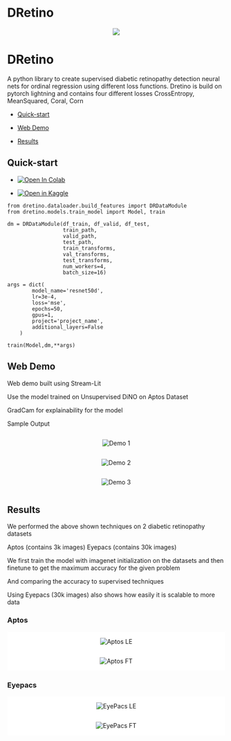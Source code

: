 # DRetino

<p align="center">
    <img src="https://res.cloudinary.com/grohealth/image/upload/$wpsize_!_cld_full!,w_1200,h_630,c_scale/v1588090981/Symptoms-of-Diabetic-Retinopathy.png">
</p>

# DRetino 

A python library to create supervised diabetic retinopathy detection neural nets for ordinal regression using different loss functions.
Dretino is build on pytorch lightning and contains four different losses CrossEntropy, MeanSquared, Coral, Corn



- [Quick-start](#quick-start)

- [Web Demo](#web-demo)

- [Results](#results)




## Quick-start

* <a href="" target="_parent"><img src="https://colab.research.google.com/assets/colab-badge.svg" alt="Open In Colab"/></a>


* <a href=""><img src="https://kaggle.com/static/images/open-in-kaggle.svg" alt="Open in Kaggle" /></a>


```pycon
from dretino.dataloader.build_features import DRDataModule
from dretino.models.train_model import Model, train

dm = DRDataModule(df_train, df_valid, df_test,
                  train_path,
                  valid_path,
                  test_path,
                  train_transforms,
                  val_transforms,
                  test_transforms,
                  num_workers=4,
                  batch_size=16)

args = dict(
        model_name='resnet50d',
        lr=3e-4,
        loss='mse',
        epochs=50,
        gpus=1,
        project='project_name',
        additional_layers=False
    )

train(Model,dm,**args)
```

## Web Demo

Web demo built using Stream-Lit

Use the model trained on Unsupervised DiNO on Aptos Dataset

GradCam for explainability for the model

Sample Output

<div style="display:flex;justify-content:space-around;align-items:center;flex-flow:column;background-color:dark;">

![Demo 1](./assets/demo1.jpg)

![Demo 2](./assets/demo2.jpg)

![Demo 3](./assets/demo3.jpg)
</div>

## Results

We performed the above shown techniques on 2 diabetic retinopathy datasets

Aptos (contains 3k images)
Eyepacs (contains 30k images)


We first train the model with imagenet initialization on the datasets and then finetune to get the maximum accuracy for the given problem

And comparing the accuracy to supervised techniques

Using Eyepacs (30k images) also shows how easily it is scalable to more data

### Aptos

<div style="display:flex;justify-content:space-around;align-items:center;flex-flow:column;background-color:white;">

![Aptos LE](https://raw.githubusercontent.com/Dineswar11/dretino/master/reports/aptos_lineareval.png)

![Aptos FT](https://raw.githubusercontent.com/Dineswar11/dretino/master/reports/aptos_finetune.png)
</div>


### Eyepacs

<div style="display:flex;justify-content:space-around;align-items:center;flex-flow:column;background-color:white">


![EyePacs LE](https://raw.githubusercontent.com/Dineswar11/dretino/master/reports/eyepacs_linear_eval.png)

![EyePacs FT](https://raw.githubusercontent.com/Dineswar11/dretino/master/reports/eyepacs_finetune.png)


</div>